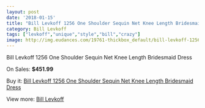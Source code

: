 ```yaml
---
layout: post
date: '2018-01-15'
title: "Bill Levkoff 1256 One Shoulder Sequin Net Knee Length Bridesmaid Dress"
category: Bill Levkoff
tags: ["levkoff","unique","style","bill","crazy"]
image: http://img.eudances.com/19761-thickbox_default/bill-levkoff-1256-one-shoulder-sequin-net-knee-length-bridesmaid-dress.jpg
---
```

Bill Levkoff 1256 One Shoulder Sequin Net Knee Length Bridesmaid Dress

On Sales: **$451.99**
<a href="https://www.eudances.com/en/bill-levkoff/5874-bill-levkoff-1256-one-shoulder-sequin-net-knee-length-bridesmaid-dress.html"><amp-img layout="responsive" width="600" height="600" src="//img.eudances.com/19761-thickbox_default/bill-levkoff-1256-one-shoulder-sequin-net-knee-length-bridesmaid-dress.jpg" alt="Bill Levkoff 1256 One Shoulder Sequin Net Knee Length Bridesmaid Dress 0" /></a>
<a href="https://www.eudances.com/en/bill-levkoff/5874-bill-levkoff-1256-one-shoulder-sequin-net-knee-length-bridesmaid-dress.html"><amp-img layout="responsive" width="600" height="600" src="//img.eudances.com/19762-thickbox_default/bill-levkoff-1256-one-shoulder-sequin-net-knee-length-bridesmaid-dress.jpg" alt="Bill Levkoff 1256 One Shoulder Sequin Net Knee Length Bridesmaid Dress 1" /></a>

Buy it: [Bill Levkoff 1256 One Shoulder Sequin Net Knee Length Bridesmaid Dress](https://www.eudances.com/en/bill-levkoff/5874-bill-levkoff-1256-one-shoulder-sequin-net-knee-length-bridesmaid-dress.html "Bill Levkoff 1256 One Shoulder Sequin Net Knee Length Bridesmaid Dress")

View more: [Bill Levkoff](https://www.eudances.com/en/57-bill-levkoff "Bill Levkoff")
